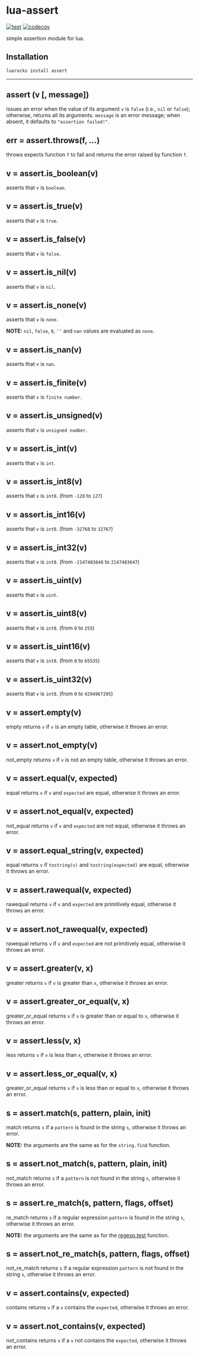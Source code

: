 # lua-assert

[![test](https://github.com/mah0x211/lua-assert/actions/workflows/test.yml/badge.svg)](https://github.com/mah0x211/lua-assert/actions/workflows/test.yml)
[![codecov](https://codecov.io/gh/mah0x211/lua-assert/branch/master/graph/badge.svg)](https://codecov.io/gh/mah0x211/lua-assert)

simple assertion module for lua.

## Installation

```sh
luarocks install assert
```

***

## assert (v [, message])

issues an error when the value of its argument `v` is `false` (i.e., `nil` or `false`); otherwise, returns all its arguments. `message` is an error message; when absent, it defaults to `"assertion failed!"`.


## err = assert.throws(f, ...)

throws expects function `f` to fail and returns the error raised by function `f`.


## v = assert.is_boolean(v)

asserts that `v` is `boolean`.


## v = assert.is_true(v)

asserts that `v` is `true`.


## v = assert.is_false(v)

asserts that `v` is `false`.


## v = assert.is_nil(v)

asserts that `v` is `nil`.


## v = assert.is_none(v)

asserts that `v` is `none`.

**NOTE:** `nil`, `false`, `0`, `''` and `nan` values are evaluated as `none`.


## v = assert.is_nan(v)

asserts that `v` is `nan`.


## v = assert.is_finite(v)

asserts that `v` is `finite number`.


## v = assert.is_unsigned(v)

asserts that `v` is `unsigned number`.


## v = assert.is_int(v)

asserts that `v` is `int`.


## v = assert.is_int8(v)

asserts that `v` is `int8`. (from `-128` to `127`)


## v = assert.is_int16(v)

asserts that `v` is `int8`. (from `-32768` to `32767`)


## v = assert.is_int32(v)

asserts that `v` is `int8`. (from `-2147483648` to `2147483647`)

## v = assert.is_uint(v)

asserts that `v` is `uint`.


## v = assert.is_uint8(v)

asserts that `v` is `int8`. (from `0` to `255`)


## v = assert.is_uint16(v)

asserts that `v` is `int8`. (from `0` to `65535`)


## v = assert.is_uint32(v)

asserts that `v` is `int8`. (from `0` to `4294967295`)


## v = assert.empty(v)

empty returns `v` if `v` is an empty table, otherwise it throws an error.


## v = assert.not_empty(v)

not_empty returns `v` if `v` is not an empty table, otherwise it throws an error.


## v = assert.equal(v, expected)

equal returns `v` if `v` and `expected` are equal, otherwise it throws an error.


## v = assert.not_equal(v, expected)

not_equal returns `v` if `v` and `expected` are not equal, otherwise it throws an error.


## v = assert.equal_string(v, expected)

equal returns `v` if `tostring(v)` and `tostring(expected)` are equal, otherwise it throws an error.


## v = assert.rawequal(v, expected)

rawequal returns `v` if `v` and `expected` are primitively equal, otherwise it throws an error.


## v = assert.not_rawequal(v, expected)

rawequal returns `v` if `v` and `expected` are not primitively equal, otherwise it throws an error.


## v = assert.greater(v, x)

greater returns `v` if `v` is greater than `x`, otherwise it throws an error.


## v = assert.greater_or_equal(v, x)

greater_or_equal returns `v` if `v` is greater than or equal to `x`, otherwise it throws an error.


## v = assert.less(v, x)

less returns `v` if `v` is less than `x`, otherwise it throws an error.


## v = assert.less_or_equal(v, x)

greater_or_equal returns `v` if `v` is less than or equal to `x`, otherwise it throws an error.


## s = assert.match(s, pattern, plain, init)

match returns `s` if a `pattern` is found in the string `s`, otherwise it throws an error.

**NOTE:** the arguments are the same as for the `string.find` function.


## s = assert.not_match(s, pattern, plain, init)

not_match returns `s` if a `pattern` is not found in the string `s`, otherwise it throws an error.


## s = assert.re_match(s, pattern, flags, offset)

re_match returns `s` if a regular expression `pattern` is found in the string `s`, otherwise it throws an error.

**NOTE:** the arguments are the same as for the [regexp.test](https://github.com/mah0x211/lua-regex#ok-err--regextest-sbj-pattern--flgs--offset-) function.


## s = assert.not_re_match(s, pattern, flags, offset)

not_re_match returns `s` if a regular expression `pattern` is not found in the string `s`, otherwise it throws an error.


## v = assert.contains(v, expected)

contains returns `v` if a `v` contains the `expected`, otherwise it throws an error.


## v = assert.not_contains(v, expected)

not_contains returns `v` if a `v` not contains the `expected`, otherwise it throws an error.
